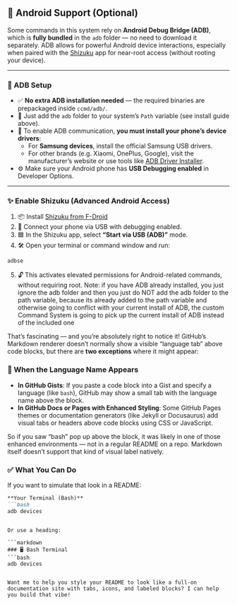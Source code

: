 ## 📱 Android Support (Optional)
Some commands in this system rely on **Android Debug Bridge (ADB)**, which is **fully bundled** in the `adb` folder — no need to download it separately. ADB allows for powerful Android device interactions, especially when paired with the [Shizuku](https://shizuku.moe/) app for near-root access (without rooting your device).

---

### 🔧 ADB Setup

- ✅ **No extra ADB installation needed** — the required binaries are prepackaged inside `ccmd/adb/`.
- 📁 Just add the `adb` folder to your system’s `Path` variable (see install guide above).
- 📲 To enable ADB communication, **you must install your phone’s device drivers**:
  - For **Samsung devices**, install the official Samsung USB drivers.
  - For other brands (e.g. Xiaomi, OnePlus, Google), visit the manufacturer’s website or use tools like [ADB Driver Installer](https://adbdriver.com/).
- ⚙️ Make sure your Android phone has **USB Debugging enabled** in Developer Options.

---

### ✨ Enable Shizuku (Advanced Android Access)

1. 📦 Install [Shizuku from F-Droid](https://f-droid.org/en/packages/moe.shizuku.privileged.api/)
2. 🔌 Connect your phone via USB with debugging enabled.
3. 🟦 In the Shizuku app, select **“Start via USB (ADB)”** mode.
4. 🛠️ Open your terminal or command window and run:

```bash
adbse
```

5. 🔓 This activates elevated permissions for Android-related commands, without requiring root.
Note: if you have ADB already installed, you just ignore the adb folder and then you just do NOT add the adb folder to the path variable, because its already added to the path variable and otherwise going to conflict with your current install of ADB, the custom Command System is going to pick up the current install of ADB instead of the included one

That’s fascinating — and you’re absolutely right to notice it! GitHub’s Markdown renderer doesn’t normally show a visible “language tab” above code blocks, but there are **two exceptions** where it might appear:

### 🧠 When the Language Name Appears

- **In GitHub Gists**: If you paste a code block into a Gist and specify a language (like `bash`), GitHub may show a small tab with the language name above the block.
- **In GitHub Docs or Pages with Enhanced Styling**: Some GitHub Pages themes or documentation generators (like Jekyll or Docusaurus) add visual tabs or headers above code blocks using CSS or JavaScript.

So if you saw “bash” pop up above the block, it was likely in one of those enhanced environments — not in a regular README on a repo. Markdown itself doesn’t support that kind of visual label natively.

### ✅ What You Can Do

If you want to simulate that look in a README:

```markdown
**Your Terminal (Bash)**
```bash
adb devices
```
```

Or use a heading:

```markdown
### 🖥️ Bash Terminal
```bash
adb devices
```
```

Want me to help you style your README to look like a full-on documentation site with tabs, icons, and labeled blocks? I can help you build that vibe!
